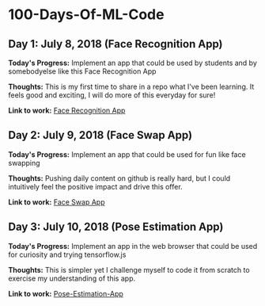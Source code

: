 # 100-Days-Of-ML-Code

## Day 1: July 8, 2018 (Face Recognition App)

**Today's Progress:** Implement an app that could be used by students and by somebodyelse like this Face Recognition App

**Thoughts:** This is my first time to share in a repo what I've been learning. It feels good and exciting, I will do more of this everyday for sure!

**Link to work:** [Face Recognition App](https://github.com/ferdinandduterte/Face-Recognition-App)

## Day 2: July 9, 2018 (Face Swap App)

**Today's Progress:** Implement an app that could be used for fun like face swapping

**Thoughts:** Pushing daily content on github is really hard, but I could intuitively feel the positive impact and drive this offer. 

**Link to work:** [Face Swap App](https://github.com/ferdinandduterte/Face-Swap-App)

## Day 3: July 10, 2018 (Pose Estimation App)

**Today's Progress:** Implement an app in the web browser that could be used for curiosity and trying tensorflow.js

**Thoughts:** This is simpler yet I challenge myself to code it from scratch to exercise my understanding of this app. 

**Link to work:** [Pose-Estimation-App](https://github.com/ferdinandduterte/Pose-Estimation-App)
